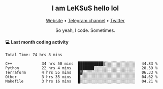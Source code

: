 <h2 align="center">I am LeKSuS hello lol</h2>
<div align="center">
  <a href="https://leksus.net">Website</a> •
  <a href="https://t.me/leksus_was_here">Telegram channel</a> •
  <a href="https://twitter.com/___LeKSuS___">Twitter</a>
</div>
<p align="center">So yeah, I code. Sometimes.</p>

#### :computer: Last month coding activity
<!--START_SECTION:waka-->

```text
Total Time: 74 hrs 8 mins

C++             34 hrs 50 mins  ███████████▒░░░░░░░░░░░░░   44.83 %
Python          22 hrs 4 mins   ███████░░░░░░░░░░░░░░░░░░   28.39 %
Terraform       4 hrs 55 mins   █▓░░░░░░░░░░░░░░░░░░░░░░░   06.33 %
Other           3 hrs 35 mins   █░░░░░░░░░░░░░░░░░░░░░░░░   04.62 %
Makefile        3 hrs 16 mins   █░░░░░░░░░░░░░░░░░░░░░░░░   04.21 %
```

<!--END_SECTION:waka-->

<!-- flag{4_l0t_0f_1nter35t1ng_th1ng5_4r3_1n_publ1c_d0m41n} -->
